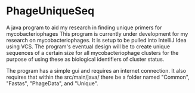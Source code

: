 # PhageUniqueSeq
A java program to aid my research in finding unique primers for mycobacteriophages
This program is currently under development for my research on mycobacteriophages.
It is setup to be pulled into IntelliJ Idea using VCS.
The program's eventual design will be to create unique sequences of a certain size for
all mycobacteriophage clusters for the purpose of using these as biological
identifiers of cluster status.

The program has a simple gui and requires an internet connection. It also requires that
within the src/main/java/ there be a folder named "Common", "Fastas", "PhageData", and "Unique".